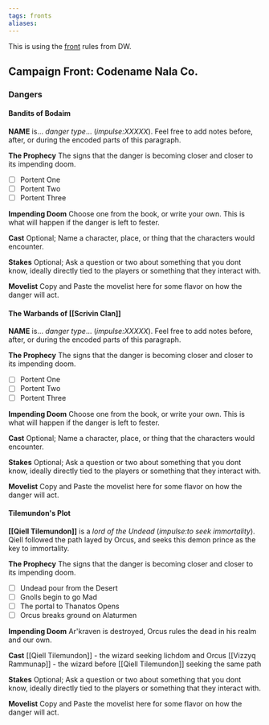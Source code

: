 ```yaml
---
tags: fronts
aliases:
---
```


This is using the [front](https://www.dungeonworldsrd.com/gamemastering/fronts/) rules from DW.

## Campaign Front: Codename Nala Co.

### Dangers
#### Bandits of Bodaim
**NAME** is... *danger type*... (*impulse:XXXXX*). Feel free to add notes before, after, or during the encoded parts of this paragraph.

**The Prophecy**
The signs that the danger is becoming closer and closer to its impending doom.
- [ ] Portent One
- [ ] Portent Two
- [ ] Portent Three

**Impending Doom**
Choose one from the book, or write your own. This is what will happen if the danger is left to fester.

**Cast**
Optional; Name a character, place, or thing that the characters would encounter.

**Stakes**
Optional; Ask a question or two about something that you dont know, ideally directly tied to the players or something that they interact with.

**Movelist**
Copy and Paste the movelist here for some flavor on how the danger will act.

#### The Warbands of [[Scrivin Clan]]
**NAME** is... *danger type*... (*impulse:XXXXX*). Feel free to add notes before, after, or during the encoded parts of this paragraph.

**The Prophecy**
The signs that the danger is becoming closer and closer to its impending doom.
- [ ] Portent One
- [ ] Portent Two
- [ ] Portent Three

**Impending Doom**
Choose one from the book, or write your own. This is what will happen if the danger is left to fester.

**Cast**
Optional; Name a character, place, or thing that the characters would encounter.

**Stakes**
Optional; Ask a question or two about something that you dont know, ideally directly tied to the players or something that they interact with.

**Movelist**
Copy and Paste the movelist here for some flavor on how the danger will act.

#### Tilemundon's Plot
**[[Qiell Tilemundon]]** is a *lord of the Undead* (*impulse:to seek immortality*). Qiell followed the path layed by Orcus, and seeks this demon prince as the key to immortality.

**The Prophecy**
The signs that the danger is becoming closer and closer to its impending doom.
- [ ] Undead pour from the Desert
- [ ] Gnolls begin to go Mad
- [ ] The portal to Thanatos Opens
- [ ] Orcus breaks ground on Alaturmen

**Impending Doom**
Ar'kraven is destroyed, Orcus rules the dead in his realm and our own.

**Cast**
[[Qiell Tilemundon]] - the wizard seeking lichdom and Orcus
[[Vizzyq Rammunap]] - the wizard before [[Qiell Tilemundon]] seeking the same path


**Stakes**
Optional; Ask a question or two about something that you dont know, ideally directly tied to the players or something that they interact with.

**Movelist**
Copy and Paste the movelist here for some flavor on how the danger will act.

